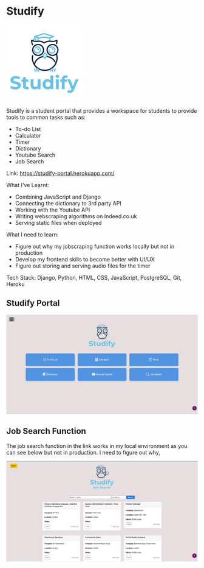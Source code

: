 # Studify

![Logo](https://github.com/Johanawan/Studify/blob/main/Images/logo.png)

Studify is a student portal that provides a workspace for students to provide tools to common tasks such as:
- To-do List
- Calculator
- Timer
- Dictionary
- Youtube Search
- Job Search

Link: https://studify-portal.herokuapp.com/

What I've Learnt:
- Combining JavaScript and Django
- Connecting the dictionary to 3rd party API
- Working with the Youtube API
- Writing webscraping algorithms on Indeed.co.uk
- Serving static files when deployed

What I need to learn:
- Figure out why my jobscraping function works locally but not in production
- Develop my frontend skills to become better with UI/UX
- Figure out storing and serving audio files for the timer

Tech Stack: Django, Python, HTML, CSS, JavaScript, PostgreSQL, Git, Heroku

## Studify Portal

![Image of Dashboard](https://github.com/Johanawan/Studify/blob/main/Images/Studify1.JPG)

## Job Search Function
The job search function in the link works in my local environment as you can see below but not in production. I need to figure out why,

![Image of Dashboard](https://github.com/Johanawan/Studify/blob/main/Images/jobsearch.JPG)
